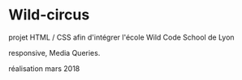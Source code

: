 # Wild-circus

projet HTML / CSS afin d'intégrer l'école Wild Code School de Lyon

responsive, Media Queries.

réalisation mars 2018
